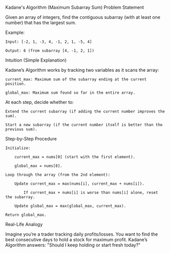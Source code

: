 Kadane's Algorithm (Maximum Subarray Sum)
Problem Statement

Given an array of integers, find the contiguous subarray (with at least one number) that has the largest sum.

Example:

    Input: [-2, 1, -3, 4, -1, 2, 1, -5, 4]

    Output: 6 (from subarray [4, -1, 2, 1])

Intuition (Simple Explanation)

Kadane’s Algorithm works by tracking two variables as it scans the array:

    current_max: Maximum sum of the subarray ending at the current position.

    global_max: Maximum sum found so far in the entire array.

At each step, decide whether to:

    Extend the current subarray (if adding the current number improves the sum).

    Start a new subarray (if the current number itself is better than the previous sum).

Step-by-Step Procedure

    Initialize:

        current_max = nums[0] (start with the first element).

        global_max = nums[0].

    Loop through the array (from the 2nd element):

        Update current_max = max(nums[i], current_max + nums[i]).

            If current_max + nums[i] is worse than nums[i] alone, reset the subarray.

        Update global_max = max(global_max, current_max).

    Return global_max.

Real-Life Analogy

Imagine you’re a trader tracking daily profits/losses.
You want to find the best consecutive days to hold a stock for maximum profit.
Kadane’s Algorithm answers: "Should I keep holding or start fresh today?"